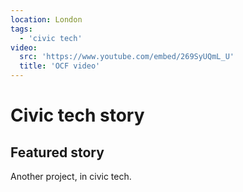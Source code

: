 ```yaml
---
location: London
tags:
  - 'civic tech'
video:
  src: 'https://www.youtube.com/embed/269SyUQmL_U'
  title: 'OCF video'
---
```


# Civic tech story

## Featured story

Another project, in civic tech.
